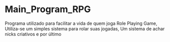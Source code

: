 # Main_Program_RPG
Programa utilizado para facilitar a vida de quem joga Role Playing Game, Utiliza-se um simples sistema para rolar suas jogadas, Um sistema de achar nicks criativos e por último 
